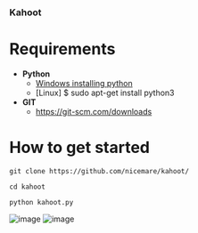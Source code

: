 ### Kahoot

# Requirements
 * **Python**
      * [Windows installing python](https://www.python.org/downloads/)    
      * [Linux] $ sudo apt-get install python3
 * **GIT**
      * https://git-scm.com/downloads
# How to get started
  ```
  git clone https://github.com/nicemare/kahoot/
  ```
  ```
  cd kahoot
  ```
  ```
  python kahoot.py
  ```
![image](https://user-images.githubusercontent.com/25836391/192182927-f4668f24-9ef7-4c3d-a715-e6266617532f.png)
![image](https://user-images.githubusercontent.com/25836391/192183002-e2f5ac29-f7a3-443c-bc6a-de3a32cbb4e1.png)

